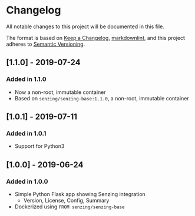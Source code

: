 # Changelog

All notable changes to this project will be documented in this file.

The format is based on [Keep a Changelog](https://keepachangelog.com/en/1.0.0/),
[markdownlint](https://dlaa.me/markdownlint/),
and this project adheres to [Semantic Versioning](https://semver.org/spec/v2.0.0.html).

## [1.1.0] - 2019-07-24

### Added in 1.1.0

- Now a non-root, immutable container
- Based on `senzing/senzing-base:1.1.0`, a non-root, immutable container

## [1.0.1] - 2019-07-11

### Added in 1.0.1

- Support for Python3

## [1.0.0] - 2019-06-24

### Added in 1.0.0

- Simple Python Flask app showing Senzing integration
  - Version, License, Config, Summary
- Dockerized using `FROM senzing/senzing-base`
